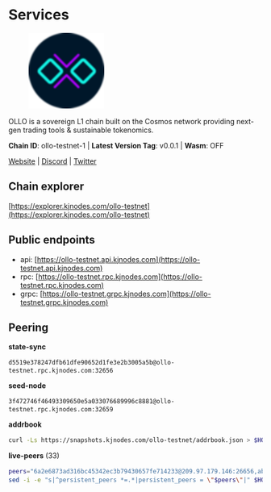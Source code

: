 # Services

<figure><img src="https://raw.githubusercontent.com/kj89/cosmos-images/main/logos/ollo.png" width="150" alt=""><figcaption></figcaption></figure>

OLLO is a sovereign L1 chain built on the Cosmos network providing  next-gen trading tools & sustainable tokenomics.

**Chain ID**: ollo-testnet-1 | **Latest Version Tag**: v0.0.1 | **Wasm**: OFF

[Website](https://www.ollostation.zone) | [Discord](https://discord.com/invite/GxBqZ9mSSm) | [Twitter](https://twitter.com/OLLOStation)




## Chain explorer
[https://explorer.kjnodes.com/ollo-testnet](https://explorer.kjnodes.com/ollo-testnet)

## Public endpoints

* api: [https://ollo-testnet.api.kjnodes.com](https://ollo-testnet.api.kjnodes.com)
* rpc: [https://ollo-testnet.rpc.kjnodes.com](https://ollo-testnet.rpc.kjnodes.com)
* grpc: [https://ollo-testnet.grpc.kjnodes.com](https://ollo-testnet.grpc.kjnodes.com)

## Peering

**state-sync**

```text
d5519e378247dfb61dfe90652d1fe3e2b3005a5b@ollo-testnet.rpc.kjnodes.com:32656
```

**seed-node**

```text
3f472746f46493309650e5a033076689996c8881@ollo-testnet.rpc.kjnodes.com:32659
```

**addrbook**
```bash
curl -Ls https://snapshots.kjnodes.com/ollo-testnet/addrbook.json > $HOME/.ollo/config/addrbook.json
```

**live-peers** (33)
```bash
peers="6a2e6873ad316bc45342ec3b79430657fe714233@209.97.179.146:26656,ab89596768849d679ed11a9e1848224760a278cc@83.171.248.175:32656,f09d8e2ada2d1d66a9cc8213a1d8ca7c6e5a29a6@65.108.79.57:54656,a9123ae1e1b7f8438e7262efd50031aab600df41@154.12.225.160:32656,d5519e378247dfb61dfe90652d1fe3e2b3005a5b@65.109.68.190:32656,7dc63d58dccf6777206d5cdbc1ec1b9ba5221bd5@65.108.97.58:15656,2a8f0fada8b8b71b8154cf30ce44aebea1b5fe3d@162.19.238.122:26656,da8d3ca8e1c147f0037b1c43ad3de7174f5ec1b7@209.145.59.224:26656,dba5e8b41c4e369418f83a449966e4eb7ca05cd4@65.109.23.114:18156,3ea40f63890f10272201edf96d2a49e197e52091@65.108.105.48:18156,15bcdea616c717eb4356e125d4f631aaa596dfd5@65.108.77.106:26929,67d27bdbc3c444c557d555164518d8f551a922c5@136.243.103.32:46656,b1c40c092d4c889d14ac8db36621c114f811d797@65.109.92.241:22046,e53eedfc4c5c4487e1fba7f3b97de6aadfca8cea@5.161.179.64:26656,42beefd08b5f8580177d1506220db3a548090262@65.108.195.29:26116,a553ae4af55d127300dd707a46e715b47a82610a@65.21.131.215:26626,43da48176665407ebbe40f809a0ec2c84ab0579e@65.109.24.121:26656,536c816c0d32ceb601fcf047284f65dc68c0513a@65.21.134.202:26626,d6c5ff021b091a1fd93b9f811cf7fca0d31e8510@65.108.238.61:46656,60a8fdd419c20f509cf590a10978827bcf1cf25c@161.97.99.251:11656,799dff05af5d30477f44c816753ff89104b2b8b5@116.202.227.117:32656,0bee9e500e51465917506b47691a8fb032100da9@94.130.200.168:32656,5c2a752c9b1952dbed075c56c600c3a79b58c395@195.3.220.135:27006,412da32e046360f7e5168a89f80172ad093b17d9@65.109.37.58:17656,95ca646da3736cef5d6c6704f736bc49ff87ef6c@109.123.249.213:26656,7db2f25b3bceeb32769d20316d5f1567f0a4bb54@167.86.99.7:16656,bc73e1f3bde267171309e723416690c9c7404881@142.132.199.236:27656,2f5965450c9c831266959632fba2c1533b8f676d@38.242.248.2:26656,dd577d8f2e997d7e70495640aff124ddb70d1a21@95.217.192.222:26656,cadc2b601a188aedbe4156a6eb5a81e00770bcfc@65.108.219.110:26656,d14b740968d24aa5c31ade7dbda2b1204c40f24c@65.109.52.156:46656,e2d59891f1aed38fe8884c63e0bb00f8ddc41b6f@5.78.46.66:26656,8c4a28db4a9f4a37725d504d6f87fb5e1aee0266@49.12.216.13:46656"
sed -i -e "s|^persistent_peers *=.*|persistent_peers = \"$peers\"|" $HOME/.ollo/config/config.toml
```
